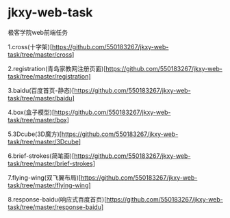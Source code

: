 # jkxy-web-task
极客学院web前端任务

1.cross(十字架)[https://github.com/550183267/jkxy-web-task/tree/master/cross]

2.registration(青岛家教网注册页面)[https://github.com/550183267/jkxy-web-task/tree/master/registration]

3.baidu(百度首页-静态)[https://github.com/550183267/jkxy-web-task/tree/master/baidu]

4.box(盒子模型)[https://github.com/550183267/jkxy-web-task/tree/master/box]

5.3Dcube(3D魔方)[https://github.com/550183267/jkxy-web-task/tree/master/3Dcube]

6.brief-strokes(简笔画)[https://github.com/550183267/jkxy-web-task/tree/master/brief-strokes]

7.flying-wing(双飞翼布局)[https://github.com/550183267/jkxy-web-task/tree/master/flying-wing]

8.response-baidu(响应式百度首页)[https://github.com/550183267/jkxy-web-task/tree/master/response-baidu]

